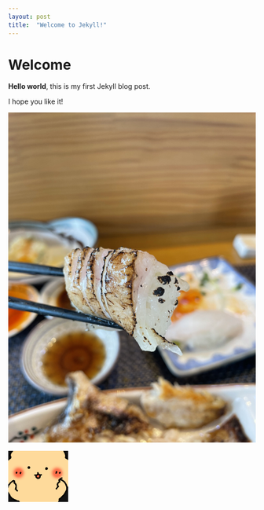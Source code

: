 ```yaml
---
layout: post
title:  "Welcome to Jekyll!"
---
```


# Welcome

**Hello world**, this is my first Jekyll blog post.

I hope you like it!

![IMG_2668](../images/2023-07-09-dddd/IMG_2668.jpeg)

![photo](../images/2023-07-09-dddd/photo.png)
